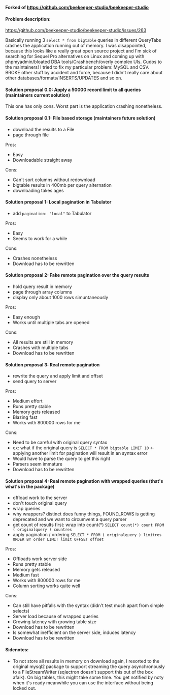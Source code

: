 **Forked of https://github.com/beekeeper-studio/beekeeper-studio**

#### Problem description: 
https://github.com/beekeeper-studio/beekeeper-studio/issues/263

Basically running 3 `select * from bigtable` queries in different QueryTabs crashes the application running out of memory. I was disappointed, because this looks like a really great open source project and I'm sick of searching for Sequel Pro alternatives on Linux and coming up with phpmyadmin/bloated DBA tools/Crashbench/overly complex UIs. Cudos to the maintainers! I tried to fix my particular problem: MySQL and CSV. BROKE other stuff by accident and force, because I didn't really care about other databases/formats/INSERTS/UPDATES and so on.

#### Solution proposal 0.0: Apply a 50000 record limit to all queries (maintainers current solution)

This one has only cons. Worst part is the application crashing nonetheless.

#### Solution proposal 0.1: File based storage (maintainers future solution)

- download the results to a File
- page through file

Pros:
- Easy
- Downloadable straight away

Cons:
- Can't sort columns without redownload
- bigtable results in 400mb per query alternation
- downloading takes ages


#### Solution proposal 1: Local pagination in Tabulator

- add `pagination: "local"` to Tabulator 

Pros: 
- Easy
- Seems to work for a while

Cons:
- Crashes nonetheless
- Download has to be rewritten

#### Solution proposal 2: Fake remote pagination over the query results

- hold query result in memory
- page through array columns
- display only about 1000 rows simuntaneously

Pros:
- Easy enough
- Works until multiple tabs are opened

Cons:
- All results are still in memory
- Crashes with multiple tabs
- Download has to be rewritten

#### Solution proposal 3: Real remote pagination

- rewrite the query and apply limit and offset
- send query to server

Pros:
- Medium effort
- Runs pretty stable
- Memory gets released
- Blazing fast
- Works with 800000 rows for me

Cons:
- Need to be careful with original query syntax 
- ex: what if the original query is `SELECT * FROM bigtable LIMIT 10` <- applying another limit for pagination will result in an syntax error
- Would have to parse the query to get this right
- Parsers seem immature
- Download has to be rewritten

#### Solution proposal 4: Real remote pagination with wrapped queries (that's what's in the package)

- offload work to the server
- don't touch original query
- wrap queries
- why wrappers? distinct does funny things, FOUND_ROWS is getting deprecated and we want to circumvent a query parser
- get count of results first: wrap into count(*)
`SELECT count(*) count FROM ( originalquery ) countres`
- apply pagination / ordering
`SELECT * FROM ( originalquery ) limitres ORDER BY order LIMIT limit OFFSET offset`

Pros:
- Offloads work server side
- Runs pretty stable
- Memory gets released
- Medium fast
- Works with 800000 rows for me
- Column sorting works quite well

Cons:
- Can still have pitfalls with the syntax (didn't test much apart from simple selects)
- Server load because of wrapped queries
- Growing latency with growing table size
- Download has to be rewritten
- Is somewhat inefficient on the server side, induces latency
- Download has to be rewritten

#### Sidenotes:

- To not store all results in memory on download again, I resorted to the original mysql2 package to support streaming the query asynchronously to a FileStreamWriter (sqlectron doesn't support this out of the box afaik). 
On big tables, this might take some time. You get notified by noty when it's ready meanwhile you can use the interface without being locked out.
